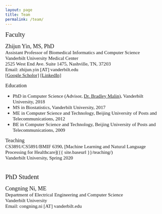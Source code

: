 ```yaml
---
layout: page
title: Team
permalink: /team/
---
```


<span style="font-family:Papyrus; font-size:1.5em;"> Faculty</span>

<span style="font-family:Monaco; font-size:1.3em;"> Zhijun Yin, MS, PhD</span>
<span style="font-family:Papyrus; font-size:1.1em;"><br>Assistant Professor of Biomedical Informatics and Computer Science</span>
<span style="font-family:Papyrus; font-size:1.1em;"><br>Vanderbilt University Medical Center</span>
<span style="font-family:Papyrus; font-size:1.1em;"><br>2525 West End Ave. Suite 1475, Nashville, TN, 37203</span>
<span style="font-family:Papyrus; font-size:1.1em;"><br>Email: zhijun.yin [AT] vanderbilt.edu</span>
<span style="font-family:Papyrus; font-size:1.1em;"><br>[[Google Scholor]](https://scholar.google.com/citations?user=6-3JvK8AAAAJ&hl=en) [[LinkedIn]](https://www.linkedin.com/in/zjyin/) </span>

<span style="font-family:Papyrus; font-size:1.2em;"> Education</span>
- <span style="font-family:Papyrus; font-size:1.1em;">PhD in Computer Science (Advisor, [Dr. Bradley Malin](https://hiplab.mc.vanderbilt.edu/people/malin/)), Vanderbilt University, 2018</span>
- <span style="font-family:Papyrus; font-size:1.1em;">MS in Biostatistics, Vanderbilt University, 2017</span>
- <span style="font-family:Papyrus; font-size:1.1em;">ME in Computer Science and Technology, Beijing University of Posts and Telecommunications, 2012</span>
- <span style="font-family:Papyrus; font-size:1.1em;">BE in Computer Science and Technology, Beijing University of Posts and Telecommunications, 2009</span>

<span style="font-family:Papyrus; font-size:1.2em;">Teaching</span>
<span style="font-family:Papyrus; font-size:1.1em;"><br>CS3891/CS5891/BMIF 6390, [Machine Learning and Natural Language Processing for Healthcare]({{ site.baseurl }}/teaching/)</span>
<span style="font-family:Papyrus; font-size:1.1em;"><br>Vanderbilt University, Spring 2020</span>



<span style="font-family:Papyrus; font-size:1.5em;"><br>PhD Student</span>

<span style="font-family:Monaco; font-size:1.3em;">Congning Ni, ME</span>
<span style="font-family:Papyrus; font-size:1.1em;"><br>Department of Electrical Engineering and Computer Science</span>
<span style="font-family:Papyrus; font-size:1.1em;"><br>Vanderbilt University</span>
<span style="font-family:Papyrus; font-size:1.1em;"><br>Email: congning.ni [AT] vanderbilt.edu</span>